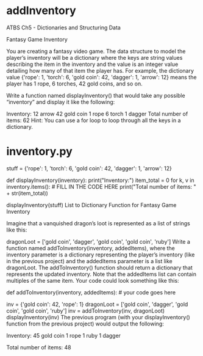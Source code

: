 # addInventory
ATBS Ch5 - Dictionaries and Structuring Data

Fantasy Game Inventory

You are creating a fantasy video game. The data structure to model the player’s inventory will be a dictionary where the keys are string values describing the item in the inventory and the value is an integer value detailing how many of that item the player has. For example, the dictionary value {'rope': 1, 'torch': 6, 'gold coin': 42, 'dagger': 1, 'arrow': 12} means the player has 1 rope, 6 torches, 42 gold coins, and so on.

Write a function named displayInventory() that would take any possible “inventory” and display it like the following:


Inventory:
12 arrow
42 gold coin
1 rope
6 torch
1 dagger
Total number of items: 62
Hint: You can use a for loop to loop through all the keys in a dictionary.


# inventory.py
stuff = {'rope': 1, 'torch': 6, 'gold coin': 42, 'dagger': 1, 'arrow': 12}

def displayInventory(inventory):
    print("Inventory:")
    item_total = 0
    for k, v in inventory.items():
        # FILL IN THE CODE HERE
    print("Total number of items: " + str(item_total))

displayInventory(stuff)
List to Dictionary Function for Fantasy Game Inventory

Imagine that a vanquished dragon’s loot is represented as a list of strings like this:


dragonLoot = ['gold coin', 'dagger', 'gold coin', 'gold coin', 'ruby']
Write a function named addToInventory(inventory, addedItems), where the inventory parameter is a dictionary representing the player’s inventory (like in the previous project) and the addedItems parameter is a list like dragonLoot. The addToInventory() function should return a dictionary that represents the updated inventory. Note that the addedItems list can contain multiples of the same item. Your code could look something like this:


def addToInventory(inventory, addedItems):
    # your code goes here

inv = {'gold coin': 42, 'rope': 1}
dragonLoot = ['gold coin', 'dagger', 'gold coin', 'gold coin', 'ruby']
inv = addToInventory(inv, dragonLoot)
displayInventory(inv)
The previous program (with your displayInventory() function from the previous project) would output the following:


Inventory:
45 gold coin
1 rope
1 ruby
1 dagger

Total number of items: 48
